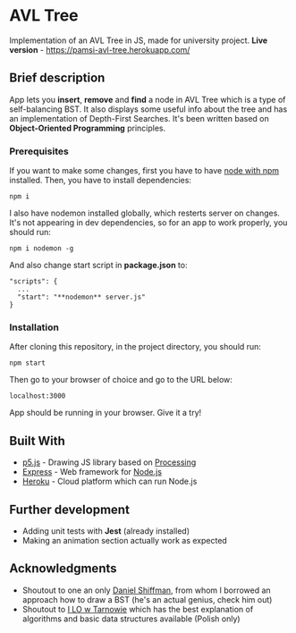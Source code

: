 # AVL Tree

Implementation of an AVL Tree in JS, made for university project.
**Live version** - https://pamsi-avl-tree.herokuapp.com/

## Brief description

App lets you **insert**, **remove** and **find** a node in AVL Tree which is a type of self-balancing BST.
It also displays some useful info about the tree and has an implementation of Depth-First Searches.
It's been written based on **Object-Oriented Programming** principles.

### Prerequisites

If you want to make some changes, first you have to have [node with npm](https://nodejs.org/en/) installed.
Then, you have to install dependencies:

```
npm i
```

I also have nodemon installed globally, which resterts server on changes.
It's not appearing in dev dependencies, so for an app to work properly, you should run:

```
npm i nodemon -g
```

And also change start script in **package.json** to:

```
"scripts": {
  ...
  "start": "**nodemon** server.js"
}
```

### Installation

After cloning this repository, in the project directory, you should run:

```
npm start
```

Then go to your browser of choice and go to the URL below:

```
localhost:3000
```

App should be running in your browser. Give it a try!

## Built With

* [p5.js](https://p5js.org/) - Drawing JS library based on [Processing](https://processing.org/)
* [Express](https://expressjs.com/) - Web framework for [Node.js](https://nodejs.org/en/)
* [Heroku](https://www.heroku.com/) - Cloud platform which can run Node.js

## Further development

* Adding unit tests with **Jest** (already installed)
* Making an animation section actually work as expected

## Acknowledgments

* Shoutout to one an only [Daniel Shiffman](https://github.com/shiffman), from whom I borrowed an approach how to draw a BST (he's an actual genius, check him out)
* Shoutout to [I LO w Tarnowie](http://eduinf.waw.pl/inf/alg/001_search/index.php) which has the best explanation of algorithms and basic data structures available (Polish only)
